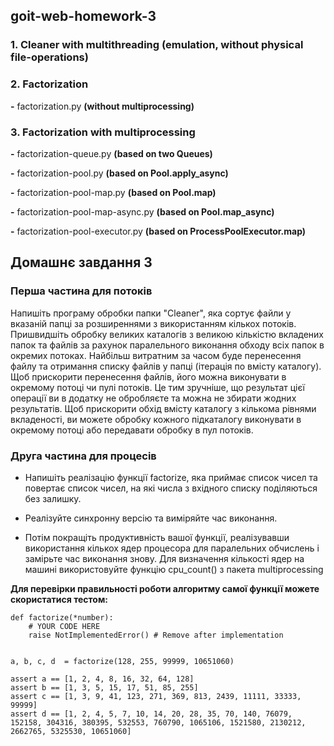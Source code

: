 ## goit-web-homework-3

### 1. Cleaner with multithreading (emulation, without physical file-operations)

### 2. Factorization
**-** factorization.py **(without multiprocessing)**

### 3. Factorization with multiprocessing

**-** factorization-queue.py **(based on two Queues)**

**-** factorization-pool.py **(based on Pool.apply_async)**

**-** factorization-pool-map.py **(based on Pool.map)**

**-** factorization-pool-map-async.py **(based on Pool.map_async)**

**-** factorization-pool-executor.py **(based on ProcessPoolExecutor.map)**


## Домашнє завдання 3

### Перша частина для потоків

Напишіть програму обробки папки "Cleaner", яка сортує файли у вказаній папці за розширеннями з використанням кількох потоків. 
Пришвидшіть обробку великих каталогів з великою кількістю вкладених папок та файлів за рахунок паралельного виконання обходу всіх папок в окремих потоках. 
Найбільш витратним за часом буде перенесення файлу та отримання списку файлів у папці (ітерація по вмісту каталогу). 
Щоб прискорити перенесення файлів, його можна виконувати в окремому потоці чи пулі потоків. 
Це тим зручніше, що результат цієї операції ви в додатку не обробляєте та можна не збирати жодних результатів. 
Щоб прискорити обхід вмісту каталогу з кількома рівнями вкладеності, ви можете обробку кожного підкаталогу виконувати в окремому потоці або передавати обробку в пул потоків.

### Друга частина для процесів

- Напишіть реалізацію функції factorize, яка приймає список чисел та повертає список чисел, на які числа з вхідного списку поділяються без залишку.

- Реалізуйте синхронну версію та виміряйте час виконання.

- Потім покращіть продуктивність вашої функції, реалізувавши використання кількох ядер процесора для паралельних обчислень і замірьте час виконання знову. Для визначення кількості ядер на машині використовуйте функцію cpu_count() з пакета multiprocessing

**Для перевірки правильності роботи алгоритму самої функції можете скористатися тестом:**

```
def factorize(*number):
    # YOUR CODE HERE
    raise NotImplementedError() # Remove after implementation


a, b, c, d  = factorize(128, 255, 99999, 10651060)

assert a == [1, 2, 4, 8, 16, 32, 64, 128]
assert b == [1, 3, 5, 15, 17, 51, 85, 255]
assert c == [1, 3, 9, 41, 123, 271, 369, 813, 2439, 11111, 33333, 99999]
assert d == [1, 2, 4, 5, 7, 10, 14, 20, 28, 35, 70, 140, 76079, 152158, 304316, 380395, 532553, 760790, 1065106, 1521580, 2130212, 2662765, 5325530, 10651060]
```
